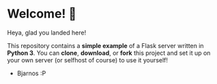 # Welcome! 🎉

Heya, glad you landed here!

This repository contains a **simple example** of a Flask server written in **Python 3**. You can **clone**, **download**, or **fork** this project and set it up on your own server (or selfhost of course) to use it yourself!

- Bjarnos :P
